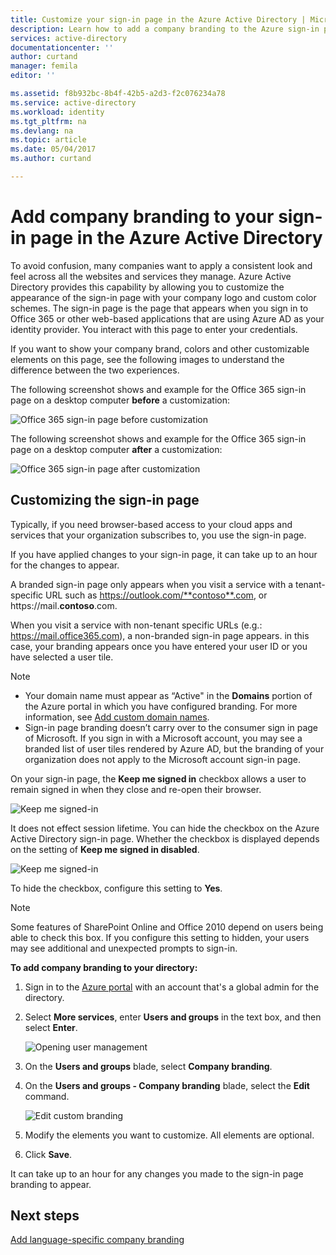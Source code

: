 ```yaml
---
title: Customize your sign-in page in the Azure Active Directory | Microsoft Docs
description: Learn how to add a company branding to the Azure sign-in page
services: active-directory
documentationcenter: ''
author: curtand
manager: femila
editor: ''

ms.assetid: f8b932bc-8b4f-42b5-a2d3-f2c076234a78
ms.service: active-directory
ms.workload: identity
ms.tgt_pltfrm: na
ms.devlang: na
ms.topic: article
ms.date: 05/04/2017
ms.author: curtand

---
```

# Add company branding to your sign-in page in the Azure Active Directory
To avoid confusion, many companies want to apply a consistent look and feel across all the websites and services they manage. Azure Active Directory provides this capability by allowing you to customize the appearance of the sign-in page with your company logo and custom color schemes. The sign-in page is the page that appears when you sign in to Office 365 or other web-based applications that are using Azure AD as your identity provider. You interact with this page to enter your credentials.

If you want to show your company brand, colors and other customizable elements on this page, see the following images to understand the difference between the two experiences.

The following screenshot shows and example for the Office 365 sign-in page on a desktop computer **before** a customization:

![Office 365 sign-in page before customization](./media/active-directory-branding-custom-signon-azure-portal/sign-in-page-before-customization.png)

The following screenshot shows and example for the Office 365 sign-in page on a desktop computer **after** a customization:

![Office 365 sign-in page after customization](./media/active-directory-branding-custom-signon-azure-portal/sign-in-page-after-customization.png)

## Customizing the sign-in page
Typically, if you need browser-based access to your cloud apps and services that your organization subscribes to, you use the sign-in page.

If you have applied changes to your sign-in page, it can take up to an hour for the changes to appear.

A branded sign-in page only appears when you visit a service with a tenant-specific URL such as https://outlook.com/**contoso**.com, or https://mail.**contoso**.com.

When you visit a service with non-tenant specific URLs (e.g.: https://mail.office365.com), a non-branded sign-in page appears. in this case, your branding appears once you have entered your user ID or you have selected a user tile.

> [!NOTE]
> * Your domain name must appear as “Active" in the **Domains** portion of the Azure portal in which you have configured branding. For more information, see [Add custom domain names](active-directory-domains-add-azure-portal.md).
> * Sign-in page branding doesn’t carry over to the consumer sign in page of Microsoft. If you sign in with a Microsoft account, you may see a branded list of user tiles rendered by Azure AD, but the branding of your organization does not apply to the Microsoft account sign-in page.
>
>

On your sign-in page, the **Keep me signed in** checkbox allows a user to remain signed in when they close and re-open their browser.

   ![Keep me signed-in](./media/active-directory-branding-custom-signon-azure-portal/01.png)

It does not effect session lifetime. You can hide the checkbox on the Azure Active Directory sign-in page.
Whether the checkbox is displayed depends on the setting of **Keep me signed in disabled**.

   ![Keep me signed-in](./media/active-directory-branding-custom-signon-azure-portal/02.png)

To hide the checkbox, configure this setting to **Yes**.

> [!NOTE]
> Some features of SharePoint Online and Office 2010 depend on users being able to check this box. If you configure this setting to hidden, your users may see additional and unexpected prompts to sign-in.
>
>

**To add company branding to your directory:**

1. Sign in to the [Azure portal](https://portal.azure.com) with an account that's a global admin for the directory.
2. Select **More services**, enter **Users and groups** in the text box, and then select **Enter**.

   ![Opening user management](./media/active-directory-branding-custom-signon-azure-portal/user-management.png)
3. On the **Users and groups** blade, select **Company branding**.
4. On the **Users and groups - Company branding** blade, select the **Edit** command.

    ![Edit custom branding](./media/active-directory-branding-custom-signon-azure-portal/edit-branding.png)
5. Modify the elements you want to customize. All elements are optional.
6. Click **Save**.

It can take up to an hour for any changes you made to the sign-in page branding to appear.

## Next steps
[Add language-specific company branding](active-directory-branding-localize-azure-portal.md)
